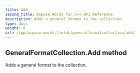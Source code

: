 ```yaml
---
title: Add
second_title: Aspose.Words for C++ API Reference
description: Adds a general format to the collection. 
type: docs
weight: 0
url: /cpp/aspose.words.fields/generalformatcollection/add/
---
```

## GeneralFormatCollection.Add method


Adds a general format to the collection.

